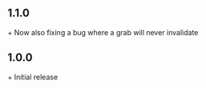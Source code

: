 ## 1.1.0<br>
\+ Now also fixing a bug where a grab will never invalidate

## 1.0.0<br>
\+ Initial release<br>